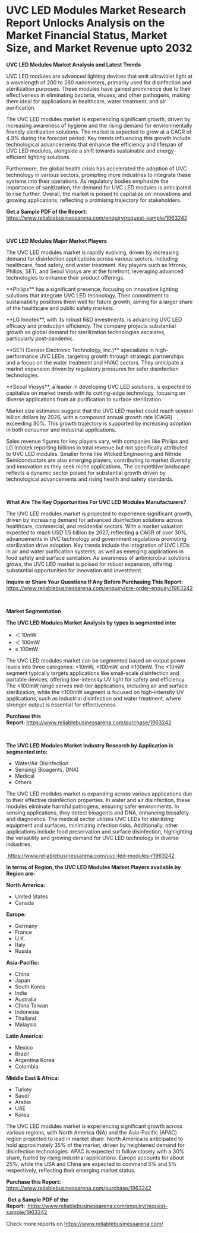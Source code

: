 <p><h1>UVC LED Modules Market Research Report Unlocks Analysis on the Market Financial Status, Market Size, and Market Revenue upto 2032</h1></p><p><strong>UVC LED Modules Market Analysis and Latest Trends</strong></p>
<p><p>UVC LED modules are advanced lighting devices that emit ultraviolet light at a wavelength of 200 to 280 nanometers, primarily used for disinfection and sterilization purposes. These modules have gained prominence due to their effectiveness in eliminating bacteria, viruses, and other pathogens, making them ideal for applications in healthcare, water treatment, and air purification.</p><p>The UVC LED modules market is experiencing significant growth, driven by increasing awareness of hygiene and the rising demand for environmentally friendly sterilization solutions. The market is expected to grow at a CAGR of 4.9% during the forecast period. Key trends influencing this growth include technological advancements that enhance the efficiency and lifespan of UVC LED modules, alongside a shift towards sustainable and energy-efficient lighting solutions.</p><p>Furthermore, the global health crisis has accelerated the adoption of UVC technology in various sectors, prompting more industries to integrate these systems into their operations. As regulatory bodies emphasize the importance of sanitization, the demand for UVC LED modules is anticipated to rise further. Overall, the market is poised to capitalize on innovations and growing applications, reflecting a promising trajectory for stakeholders.</p></p>
<p><strong>Get a Sample PDF of the Report:&nbsp;</strong> <a href="https://www.reliablebusinessarena.com/enquiry/request-sample/1963242?utm_campaign=2336&utm_medium=2&utm_source=Github&utm_content=ia&utm_term=11022025&utm_id=uvc-led-modules">https://www.reliablebusinessarena.com/enquiry/request-sample/1963242</a></p>
<p>&nbsp;</p>
<p><strong>UVC LED Modules Major Market Players</strong></p>
<p><p>The UVC LED modules market is rapidly evolving, driven by increasing demand for disinfection applications across various sectors, including healthcare, food safety, and water treatment. Key players such as Irtronix, Philips, SETi, and Seoul Viosys are at the forefront, leveraging advanced technologies to enhance their product offerings.</p><p>**Philips** has a significant presence, focusing on innovative lighting solutions that integrate UVC LED technology. Their commitment to sustainability positions them well for future growth, aiming for a larger share of the healthcare and public safety markets.</p><p>**LG Innotek**, with its robust R&D investments, is advancing UVC LED efficacy and production efficiency. The company projects substantial growth as global demand for sterilization technologies escalates, particularly post-pandemic.</p><p>**SETi (Sensor Electronic Technology, Inc.)** specializes in high-performance UVC LEDs, targeting growth through strategic partnerships and a focus on the water treatment and HVAC sectors. They anticipate a market expansion driven by regulatory pressures for safer disinfection technologies.</p><p>**Seoul Viosys**, a leader in developing UVC LED solutions, is expected to capitalize on market trends with its cutting-edge technology, focusing on diverse applications from air purification to surface sterilization.</p><p>Market size estimates suggest that the UVC LED market could reach several billion dollars by 2026, with a compound annual growth rate (CAGR) exceeding 30%. This growth trajectory is supported by increasing adoption in both consumer and industrial applications.</p><p>Sales revenue figures for key players vary, with companies like Philips and LG Innotek reporting billions in total revenue but not specifically attributed to UVC LED modules. Smaller firms like Wicked Engineering and Nitride Semiconductors are also emerging players, contributing to market diversity and innovation as they seek niche applications. The competitive landscape reflects a dynamic sector poised for substantial growth driven by technological advancements and rising health and safety standards.</p></p>
<p>&nbsp;</p>
<p><strong>What Are The Key Opportunities For UVC LED Modules Manufacturers?</strong></p>
<p><p>The UVC LED modules market is projected to experience significant growth, driven by increasing demand for advanced disinfection solutions across healthcare, commercial, and residential sectors. With a market valuation expected to reach USD 1.5 billion by 2027, reflecting a CAGR of over 30%, advancements in UVC technology and government regulations promoting sterilization drive adoption. Key trends include the integration of UVC LEDs in air and water purification systems, as well as emerging applications in food safety and surface sanitation. As awareness of antimicrobial solutions grows, the UVC LED market is poised for robust expansion, offering substantial opportunities for innovation and investment.</p></p>
<p><strong>Inquire or Share Your Questions If Any Before Purchasing This Report:</strong> <a href="https://www.reliablebusinessarena.com/enquiry/pre-order-enquiry/1963242?utm_campaign=2336&utm_medium=2&utm_source=Github&utm_content=ia&utm_term=11022025&utm_id=uvc-led-modules">https://www.reliablebusinessarena.com/enquiry/pre-order-enquiry/1963242</a></p>
<p>&nbsp;</p>
<p><strong>Market Segmentation</strong></p>
<p><strong>The UVC LED Modules Market Analysis by types is segmented into:</strong></p>
<p><ul><li>＜ 10mW</li><li>＜ 100mW</li><li>≥ 100mW</li></ul></p>
<p><p>The UVC LED modules market can be segmented based on output power levels into three categories: <10mW, <100mW, and ≥100mW. The <10mW segment typically targets applications like small-scale disinfection and portable devices, offering low-intensity UV light for safety and efficiency. The <100mW range serves mid-tier applications, including air and surface sterilization, while the ≥100mW segment is focused on high-intensity UV applications, such as industrial disinfection and water treatment, where stronger output is essential for effectiveness.</p></p>
<p><strong>Purchase this Report:&nbsp;</strong><a href="https://www.reliablebusinessarena.com/purchase/1963242?utm_campaign=2336&utm_medium=2&utm_source=Github&utm_content=ia&utm_term=11022025&utm_id=uvc-led-modules">https://www.reliablebusinessarena.com/purchase/1963242</a></p>
<p>&nbsp;</p>
<p><strong>The UVC LED Modules Market Industry Research by Application is segmented into:</strong></p>
<p><ul><li>Water/Air Disinfection</li><li>Sensing( Bioagents, DNA)</li><li>Medical</li><li>Others</li></ul></p>
<p><p>The UVC LED modules market is expanding across various applications due to their effective disinfection properties. In water and air disinfection, these modules eliminate harmful pathogens, ensuring safer environments. In sensing applications, they detect bioagents and DNA, enhancing biosafety and diagnostics. The medical sector utilizes UVC LEDs for sterilizing equipment and surfaces, minimizing infection risks. Additionally, other applications include food preservation and surface disinfection, highlighting the versatility and growing demand for UVC LED technology in diverse industries.</p></p>
<p><a href="https://www.reliablebusinessarena.com/uvc-led-modules-r1963242?utm_campaign=2336&utm_medium=2&utm_source=Github&utm_content=ia&utm_term=11022025&utm_id=uvc-led-modules">&nbsp;https://www.reliablebusinessarena.com/uvc-led-modules-r1963242</a></p>
<p><strong>In terms of Region, the UVC LED Modules Market Players available by Region are:</strong></p>
<p>
    <p> <strong> North America: </strong>
        <ul>
            <li>United States</li>
            <li>Canada</li>
        </ul>
        </p> 
    <p> <strong> Europe: </strong>
        <ul>
            <li>Germany</li>
            <li>France</li>
            <li>U.K.</li>
            <li>Italy</li>
            <li>Russia</li>
        </ul>
        </p> 
    <p> <strong> Asia-Pacific: </strong>
        <ul>
            <li>China</li>
            <li>Japan</li>
            <li>South Korea</li>
            <li>India</li>
            <li>Australia</li>
            <li>China Taiwan</li>
            <li>Indonesia</li>
            <li>Thailand</li>
            <li>Malaysia</li>
        </ul>
        </p> 
    <p> <strong> Latin America: </strong>
        <ul>
            <li>Mexico</li>
            <li>Brazil</li>
            <li>Argentina Korea</li>
            <li>Colombia</li>
        </ul>
        </p> 
    <p> <strong> Middle East & Africa: </strong>
        <ul>
            <li>Turkey</li>
            <li>Saudi</li>
            <li>Arabia</li>
            <li>UAE</li>
            <li>Korea</li>
        </ul>
    </p>
    </p>
<p><p>The UVC LED modules market is experiencing significant growth across various regions, with North America (NA) and the Asia-Pacific (APAC) region projected to lead in market share. North America is anticipated to hold approximately 35% of the market, driven by heightened demand for disinfection technologies. APAC is expected to follow closely with a 30% share, fueled by rising industrial applications. Europe accounts for about 25%, while the USA and China are expected to command 5% and 5% respectively, reflecting their emerging market status.</p></p>
<p><strong>Purchase this Report: </strong><a href="https://www.reliablebusinessarena.com/purchase/1963242?utm_campaign=2336&utm_medium=2&utm_source=Github&utm_content=ia&utm_term=11022025&utm_id=uvc-led-modules">https://www.reliablebusinessarena.com/purchase/1963242</a></p>
<p>&nbsp;<strong>Get a Sample PDF of the Report:&nbsp;&nbsp;</strong><a href="https://www.reliablebusinessarena.com/enquiry/request-sample/1963242?utm_campaign=2336&utm_medium=2&utm_source=Github&utm_content=ia&utm_term=11022025&utm_id=uvc-led-modules">https://www.reliablebusinessarena.com/enquiry/request-sample/1963242</a></p>
<p><strong></strong></p>
<p>Check more reports on <a href="https://www.reliablebusinessarena.com/?utm_campaign=2336&utm_medium=2&utm_source=Github&utm_content=ia&utm_term=11022025&utm_id=uvc-led-modules">https://www.reliablebusinessarena.com/</a></p>
